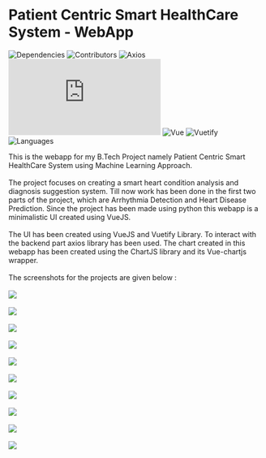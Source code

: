 # Patient Centric Smart HealthCare System - WebApp
![Dependencies](https://img.shields.io/david/Abhishek-Kathayat/pcshs_webapp) 
![Contributors](https://img.shields.io/github/contributors/Abhishek-Kathayat/pcshs_webapp)
![Axios](https://img.shields.io/github/package-json/dependency-version/Abhishek-Kathayat/pcshs_webapp/axios)
![Chartjs](https://img.shields.io/github/package-json/dependency-version/Abhishek-Kathayat/pcshs_webapp/chart.js?color=%23FE777B)
![Vue](https://img.shields.io/github/package-json/dependency-version/Abhishek-Kathayat/pcshs_webapp/vue?color=%2341B883)
![Vuetify](https://img.shields.io/github/package-json/dependency-version/Abhishek-Kathayat/pcshs_webapp/vuetify)
![Languages](https://img.shields.io/github/languages/count/Abhishek-Kathayat/pcshs_webapp?color=success)

This is the webapp for my B.Tech Project namely Patient Centric Smart HealthCare System using Machine Learning Approach.<br/><br/>
The project focuses on creating a smart heart condition analysis and diagnosis suggestion system. Till now work has been done in the first two parts of the project, which are Arrhythmia Detection and Heart Disease Prediction. Since the project has been made using python this webapp is a minimalistic UI created using VueJS.<br/><br/>
The UI has been created using VueJS and Vuetify Library. To interact with the backend part axios library has been used. The chart created in this webapp has been created using the ChartJS library and its Vue-chartjs wrapper.<br/><br/>
The screenshots for the projects are given below : <br/><br/>
<img src="https://github.com/Abhishek-Kathayat/pcshs_webapp/blob/master/screenshots/FirstPage_1.png"/><br/><br/>
<img src="https://github.com/Abhishek-Kathayat/pcshs_webapp/blob/master/screenshots/FirstPage_2.png"/><br/><br/>
<img src="https://github.com/Abhishek-Kathayat/pcshs_webapp/blob/master/screenshots/FirstPage_3.png"/><br/><br/>
<img src="https://github.com/Abhishek-Kathayat/pcshs_webapp/blob/master/screenshots/FirstPage_4.png"/><br/><br/>
<img src="https://github.com/Abhishek-Kathayat/pcshs_webapp/blob/master/screenshots/SecondPage.png"/><br/><br/>
<img src="https://github.com/Abhishek-Kathayat/pcshs_webapp/blob/master/screenshots/ThirdPage_1.png"/><br/><br/>
<img src="https://github.com/Abhishek-Kathayat/pcshs_webapp/blob/master/screenshots/ThirdPage_2.png"/><br/><br/>
<img src="https://github.com/Abhishek-Kathayat/pcshs_webapp/blob/master/screenshots/FourthPage_1.png"/><br/><br/>
<img src="https://github.com/Abhishek-Kathayat/pcshs_webapp/blob/master/screenshots/FourthPage_2.png"/><br/><br/>
<img src="https://github.com/Abhishek-Kathayat/pcshs_webapp/blob/master/screenshots/FifthPage.png"/>
